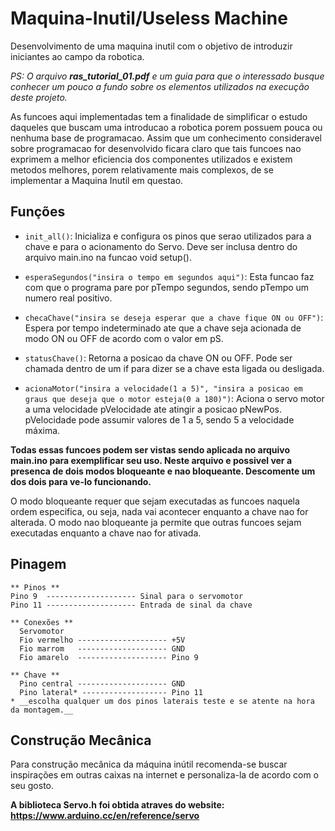 # Maquina-Inutil/Useless Machine

Desenvolvimento de uma maquina inutil com o objetivo de introduzir iniciantes ao campo da robotica.

_PS: O arquivo **ras_tutorial_01.pdf** e um guia para que o interessado busque conhecer um pouco a fundo sobre os elementos utilizados na execução
deste projeto._ 

As funcoes aqui implementadas tem a finalidade de simplificar o estudo daqueles que buscam uma introducao a robotica porem possuem pouca
ou nenhuma base de programacao. Assim que um conhecimento consideravel sobre programacao for desenvolvido ficara claro que tais funcoes 
nao exprimem a melhor eficiencia dos componentes utilizados e existem metodos melhores, porem relativamente mais complexos, de se 
implementar a Maquina Inutil em questao.

## Funções

* `init_all()`: Inicializa e configura os pinos que serao utilizados para a chave e para o acionamento do Servo. Deve ser inclusa dentro do 
arquivo main.ino na funcao void setup().

* `esperaSegundos("insira o tempo em segundos aqui")`: Esta funcao faz com que o programa pare por pTempo segundos, sendo pTempo um numero real positivo.

* `checaChave("insira se deseja esperar que a chave fique ON ou OFF")`: Espera por tempo indeterminado ate que a chave seja acionada de modo ON ou OFF de acordo com o valor em pS.

* `statusChave()`: Retorna a posicao da chave ON ou OFF. Pode ser chamada dentro de um if para dizer se a chave esta ligada ou desligada.

* `acionaMotor("insira a velocidade(1 a 5)", "insira a posicao em graus que deseja que o motor esteja(0 a 180)")`: Aciona o servo motor a uma velocidade pVelocidade ate atingir a posicao pNewPos. pVelocidade pode assumir valores de 1 a 5, 
sendo 5 a velocidade máxima.

__Todas essas funcoes podem ser vistas sendo aplicada no arquivo main.ino para exemplificar seu uso. Neste arquivo e possivel ver a 
presenca de dois modos bloqueante e nao bloqueante. Descomente um dos dois para ve-lo funcionando.__

O modo bloqueante requer que sejam executadas as funcoes naquela ordem especifica, ou seja, nada vai acontecer enquanto a chave nao for 
alterada. O modo nao bloqueante ja permite que outras funcoes sejam executadas enquanto a chave nao for ativada.

## Pinagem
```
** Pinos ** 
Pino 9  -------------------- Sinal para o servomotor
Pino 11 -------------------- Entrada de sinal da chave

** Conexões **
  Servomotor
  Fio vermelho -------------------- +5V
  Fio marrom   -------------------- GND
  Fio amarelo  -------------------- Pino 9
  
** Chave **
  Pino central -------------------- GND
  Pino lateral* ------------------- Pino 11
* __escolha qualquer um dos pinos laterais teste e se atente na hora da montagem.__
```

## Construção Mecânica
Para construção mecânica da máquina inútil recomenda-se buscar inspirações em outras caixas na internet e personaliza-la de acordo com 
o seu gosto.

__A biblioteca Servo.h foi obtida atraves do website: https://www.arduino.cc/en/reference/servo__

